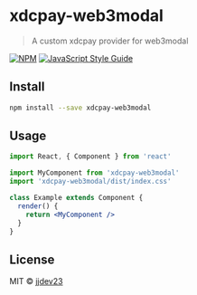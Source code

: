 # xdcpay-web3modal

> A custom xdcpay provider for web3modal 

[![NPM](https://img.shields.io/npm/v/xdcpay-web3modal.svg)](https://www.npmjs.com/package/xdcpay-web3modal) [![JavaScript Style Guide](https://img.shields.io/badge/code_style-standard-brightgreen.svg)](https://standardjs.com)

## Install

```bash
npm install --save xdcpay-web3modal
```

## Usage

```jsx
import React, { Component } from 'react'

import MyComponent from 'xdcpay-web3modal'
import 'xdcpay-web3modal/dist/index.css'

class Example extends Component {
  render() {
    return <MyComponent />
  }
}
```

## License

MIT © [jjdev23](https://github.com/jjdev23)
